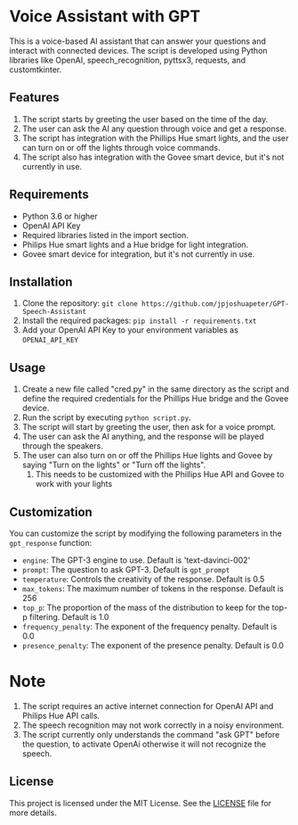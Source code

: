 # Voice Assistant with GPT 

This is a voice-based AI assistant that can answer your questions and interact with connected devices. The script is developed using Python libraries like OpenAI, speech_recognition, pyttsx3, requests, and customtkinter.

## Features

1.  The script starts by greeting the user based on the time of the day.
2.  The user can ask the AI any question through voice and get a response.
3.  The script has integration with the Phillips Hue smart lights, and the user can turn on or off the lights through voice commands.
4.  The script also has integration with the Govee smart device, but it's not currently in use.

## Requirements

-   Python 3.6 or higher
-   OpenAI API Key
-   Required libraries listed in the import section.
-   Philips Hue smart lights and a Hue bridge for light integration.
-   Govee smart device for integration, but it's not currently in use.

## Installation

1.  Clone the repository: `git clone https://github.com/jpjoshuapeter/GPT-Speech-Assistant`
2.  Install the required packages: `pip install -r requirements.txt`
3.  Add your OpenAI API Key to your environment variables as `OPENAI_API_KEY`

## Usage

1.  Create a new file called "cred.py" in the same directory as the script and define the required credentials for the Phillips Hue bridge and the Govee device.
2.  Run the script by executing `python script.py`.
3.  The script will start by greeting the user, then ask for a voice prompt.
4.  The user can ask the AI anything, and the response will be played through the speakers.
5.  The user can also turn on or off the Phillips Hue lights and Govee by saying "Turn on the lights" or "Turn off the lights".
	1. This needs to be customized with the Phillips Hue API and Govee to work with your lights


## Customization

You can customize the script by modifying the following parameters in the `gpt_response` function:

-   `engine`: The GPT-3 engine to use. Default is 'text-davinci-002'
-   `prompt`: The question to ask GPT-3. Default is `gpt_prompt`
-   `temperature`: Controls the creativity of the response. Default is 0.5
-   `max_tokens`: The maximum number of tokens in the response. Default is 256
-   `top_p`: The proportion of the mass of the distribution to keep for the top-p filtering. Default is 1.0
-   `frequency_penalty`: The exponent of the frequency penalty. Default is 0.0
-   `presence_penalty`: The exponent of the presence penalty. Default is 0.0

# Note

1.  The script requires an active internet connection for OpenAI API and Philips Hue API calls.
2.  The speech recognition may not work correctly in a noisy environment.
3.  The script currently only understands the command "ask GPT" before the question, to activate OpenAi otherwise it will not recognize the speech.

## License

This project is licensed under the MIT License. See the [LICENSE](https://chat.openai.com/LICENSE) file for more details.
